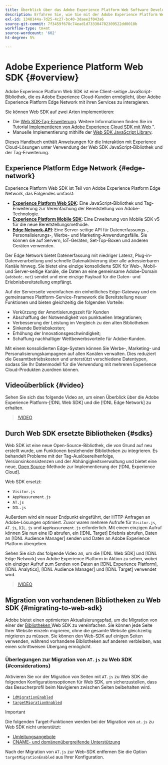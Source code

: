 ```yaml
---
title: Überblick über das Adobe Experience Platform Web Software Development Kit (SDK)
description: Erfahren Sie, wie Sie mit der Adobe Experience Platform Web SDK Experience Platform-Funktionen in Ihre Website integrieren können.
exl-id: 1348144a-7d25-4c27-bc40-3daee2f043a6
source-git-commit: 7f3459f678c74ead1d733304702309522dd0018b
workflow-type: tm+mt
source-wordcount: '602'
ht-degree: 5%

---
```


# Adobe Experience Platform Web SDK {#overview}

Adobe Experience Platform Web SDK ist eine Client-seitige JavaScript-Bibliothek, die es Adobe Experience Cloud-Kunden ermöglicht, über Adobe Experience Platform Edge Network mit ihren Services zu interagieren.

Sie können Web SDK auf zwei Arten implementieren:

* Die [Web SDK-Tag-Erweiterung](../tags/extensions/client/web-sdk/web-sdk-extension-configuration.md). Weitere Informationen finden Sie im Tutorial [Implementieren von Adobe Experience Cloud SDK mit Web ](https://experienceleague.adobe.com/de/docs/platform-learn/implement-web-sdk/overview)&quot;.
* Manuelle Implementierung mithilfe der [Web SDK JavaScript Library](install/library.md).

Dieses Handbuch enthält Anweisungen für die Interaktion mit Experience Cloud-Lösungen unter Verwendung der Web SDK JavaScript-Bibliothek und der Tag-Erweiterung.

## Experience Platform Edge Network {#edge-network}



Experience Platform Web SDK ist Teil von Adobe Experience Platform Edge Network, das Folgendes umfasst:

* **[Experience Platform Web SDK](#overview)**: Eine JavaScript-Bibliothek und Tag-Erweiterung zur Vereinfachung der Bereitstellung von Adobe-Technologie.
* **[Experience Platform Mobile SDK](https://developer.adobe.com/client-sdks/home/)**: Eine Erweiterung von Mobile SDK v5 für die neue Bereitstellungsmethode.
* **[Edge Network-API](https://developer.adobe.com/data-collection-apis/docs/api/)**: Eine Server-seitige API für Datenerfassungs-, Personalisierungs-, Werbe- und Marketing-Anwendungsfälle. Sie können sie auf Servern, IoT-Geräten, Set-Top-Boxen und anderen Geräten verwenden.

Der Edge Network bietet Datenerfassung mit niedriger Latenz, Plug-in-Datenverarbeitung und schnelle Datenaktivierung über alle adressierbaren Kanäle hinweg. Sie bietet eine einzige konsolidierte SDK für Web-, Mobil- und Server-seitige Kanäle, die Daten an eine gemeinsame Adobe-Domain (`adobedc.net`) sendet und eine einzige Payload für die Daten- und Erlebnisbereitstellung empfängt.

Auf der Serverseite vereinfachen ein einheitliches Edge-Gateway und ein gemeinsames Plattform-Service-Framework die Bereitstellung neuer Funktionen und bieten gleichzeitig die folgenden Vorteile:

* Verkürzung der Amortisierungszeit für Kunden
* Abschaffung der Notwendigkeit von punktuellen Integrationen;
* Verbesserung der Leistung im Vergleich zu den alten Bibliotheken
* Sinkende Betriebskosten;
* Erhöhung der Innovationsgeschwindigkeit;
* Schaffung nachhaltiger Wettbewerbsvorteile für Adobe-Kunden.

Mit einem konsolidierten Edge-System können Sie Werbe-, Marketing- und Personalisierungskampagnen auf allen Kanälen verwalten. Dies reduziert die Gesamtbetriebskosten und unterstützt verschiedene Datentypen, sodass Sie Ihr Datenmodell für die Verwendung mit mehreren Experience Cloud-Produkten zuordnen können.

## Videoüberblick {#video}

Sehen Sie sich das folgende Video an, um einen Überblick über die Adobe Experience Platform-[!DNL Web SDK] und die [!DNL Edge Network] zu erhalten.

>[!VIDEO](https://video.tv.adobe.com/v/34141?quality=12&learn=on)

## Durch Web SDK ersetzte Bibliotheken {#sdks}

Web SDK ist eine neue Open-Source-Bibliothek, die von Grund auf neu erstellt wurde, um Funktionen bestehender Bibliotheken zu integrieren. Es behandelt Probleme mit der Tag-Auslösereihenfolge, Versionsinkonsistenzen und der Abhängigkeitsverwaltung und bietet eine neue, [Open Source](https://github.com/adobe/alloy)-Methode zur Implementierung der [!DNL Experience Cloud].

Web SDK ersetzt:

* `Visitor.js`
* `AppMeasurement.js`
* `AT.js`
* `DIL.js`

Außerdem wird ein neuer Endpunkt eingeführt, der HTTP-Anfragen an Adobe-Lösungen optimiert. Zuvor waren mehrere Aufrufe für `Visitor.js`, `AT.js`, `DIL.js` und `AppMeasurement.js` erforderlich. Mit einem einzigen Aufruf können Sie nun eine ID abrufen, ein [!DNL Target] Erlebnis abrufen, Daten an [!DNL Audience Manager] senden und Daten an Adobe Experience Platform übergeben.

Sehen Sie sich das folgende Video an, um die [!DNL Web SDK] und [!DNL Edge Network] von Adobe Experience Platform in Aktion zu sehen, wobei ein einziger Aufruf zum Senden von Daten an [!DNL Experience Platform], [!DNL Analytics], [!DNL Audience Manager] und [!DNL Target] verwendet wird.

>[!VIDEO](https://video.tv.adobe.com/v/34148)

## Migration von vorhandenen Bibliotheken zu Web SDK {#migrating-to-web-sdk}

Adobe bietet einen optimierten Aktualisierungspfad, um die Migration von einer der [ Bibliotheken ](#sdks) Web SDK zu vereinfachen. Sie können jede Seite Ihrer Website einzeln migrieren, ohne die gesamte Website gleichzeitig migrieren zu müssen. Sie können den Web-SDK auf einigen Seiten verwenden, während vorhandene Bibliotheken auf anderen verbleiben, was einen schrittweisen Übergang ermöglicht.

### Überlegungen zur Migration von `AT.js` zu Web SDK {#considerations}

Aktivieren Sie vor der Migration von Seiten mit `AT.js` zu Web SDK die folgenden Konfigurationsoptionen für Web SDK, um sicherzustellen, dass das Besucherprofil beim Navigieren zwischen Seiten beibehalten wird.

* [`idMigrationEnabled`](/help/web-sdk/commands/configure/idmigrationenabled.md)
* [`targetMigrationEnabled`](/help/web-sdk/commands/configure/targetmigrationenabled.md)

>[!IMPORTANT]
>
>Die folgenden Target-Funktionen werden bei der Migration von `at.js` zu Web SDK nicht unterstützt:
>
>* [Umleitungsangebote](https://experienceleague.adobe.com/docs/target/using/experiences/offers/offer-redirect.html?lang=de)
>* [CNAME- und domänenübergreifende Unterstützung](https://experienceleague.adobe.com/docs/target-dev/developer/client-side/at-js-implementation/atjs-cookies.html?lang=de)

Nach der Migration von `AT.js` zur Web-SDK entfernen Sie die Option `targetMigrationEnabled` aus Ihrer Konfiguration.
